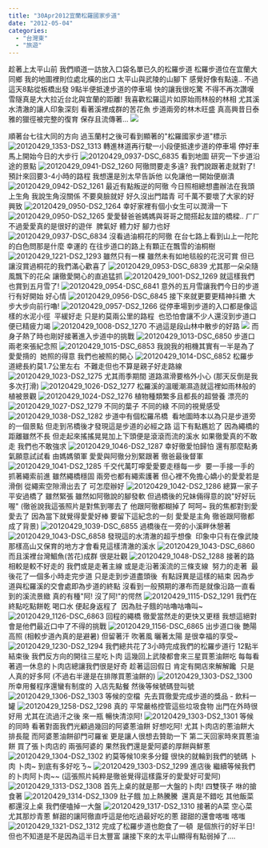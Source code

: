 ```yaml
---
title: "30Apr2012宜蘭松羅國家步道"
date: "2012-05-04"
categories: 
  - "台灣東"
  - "旅遊"
---
```


趁著上太平山前 我們順道一訪放入口袋名單已久的松羅步道 松羅步道位在宜蘭大同鄉 我的地圖裡則位處北橫的出口 太平山與武陵的山腳下 感覺好像有點遠.. 不過這天8點從板橋出發 9點半便抵達步道的停車場 快的讓我很吃驚 不得不再次讚嘆雪隧真是大大拉近台北與宜蘭的距離! 我喜歡松羅這片如原始雨林般的林相 尤其溪水清澈的讓人印象深刻 看著溪裡成群的苦花魚 步道兩旁的林木旺盛 真高興昔日泰雅的獵徑被完整的復育 保存且流傳著... ![](images/6991310114_3acc46b0a5.jpg)

順著台七往大同的方向 過玉蘭村之後可看到顯著的"松羅國家步道"標示 ![20120429_1353-DS2_1313](images/6991305874_703b9f7565.jpg) 轉進林道再行駛一小段便抵達步道的停車場 停好車馬上開始今日的大步行 ![20120429_0937-DSC_6835](images/7137396139_40e43bd624.jpg) 看到地圖 研究一下步道沿途的景點 ![20120429_0941-DS2_1260](images/7137396033_fb50b0de3f.jpg) 阿徹問要走多遠? 我們說跟著走就對了! 預計來回要3-4小時的路程 我想還是別太早告訴他 以免讓他一開始便崩潰![20120429_0942-DS2_1261](images/6991313248_7f5ecf351c.jpg) 最近有點叛逆的阿徹 今日照相總想盡辦法在我頭上生角 我說生角沒關係 不要臭臉就好 好久沒出門踏青 可千萬不要壞了大家的好興致 ![20120429_0950-DS2_1264](images/7137395639_df1001c471.jpg) 幸好家裡有個小女生可以潤滑一下 ![20120429_0950-DS2_1265](images/6991312856_3884a08cd1.jpg) 愛愛替爸爸媽媽與哥哥之間搭起友誼的橋樑.. ㄏㄏ 不過愛愛真的是很好的遊伴  脾氣好 體力好 腳力也好 ![20120429_0937-DSC_6834](images/6991313632_def2295aa6.jpg) 沒看過油桐花的阿徹 在台七路上看到山上一陀陀的白色問那是什麼 幸運的 在往步道口的路上有顆正在飄雪的油桐樹 ![20120429_1221-DS2_1293](images/6991307694_f16e8b14d2.jpg) 雖然只有一棵 雖然未有如地毯般的花況可賞 但已讓沒賞過桐花的我們滿心歡喜了 ![20120429_0953-DSC_6839](images/6991312490_2b96836bcd.jpg) 尤其那一朵朵隨風飄下的花朵 讓徹愛開心的直追猛抓 ![20120429_1001-DS2_1269](images/6991311556_f8a307b677.jpg) 就這樣我們也賞到五月雪了! ![20120429_0954-DSC_6841](images/6991312320_7d17d2c371.jpg) 意外的五月雪讓我們今日的步道行有好開始 好心情 ![20120429_0956-DSC_6845](images/6991312148_940edbb1ac.jpg) 接下來就更要更精神抖擻 大步大步向前行嚕! ![20120429_0957-DS2_1266](images/6991312014_4f098dbfea.jpg) 從停車場到步道的入口都是像這樣的水泥小徑  平緩好走 只是約莫兩公里的路程  也恐怕會讓不少人還沒到步道口便已精疲力竭 ![20120429_1008-DS2_1270](images/7137393911_59a21dbd63.jpg) 不過這是段山林中散步的好路 ![](images/6991311674_580d7a80ac.jpg) 而身子熱了時也剛好接著進入步道中的挑戰 ![20120429_1013-DSC_6850](images/6991311130_9329740df1.jpg) 步道口 兩老來張紀念照 ![20120429_1015-DSC_6853](images/6991310870_254f0ddcd2.jpg) 我說我的相機其實有一半是為了愛愛揹的  她照的得意 我們也被照的開心 ![20120429_1014-DSC_6852](images/7137393673_1be7de2c7b.jpg) 松羅步道總長約莫1.7公里左右  不難走但也不算是親子好走路線 ![20120429_1023-DS2_1275](images/6991310714_f367b9f665.jpg) 尤其雨季期間 道路濕滑要格外小心 (那天反倒是我多次打滑) ![20120429_1026-DS2_1277](images/7137393167_7d19718f9f.jpg) 松羅溪的溫暖潮濕造就這裡如雨林般的植被景觀 ![20120429_1024-DS2_1276](images/7137393287_ee88dea15d.jpg) 植物種類繁多且都長的超營養 漂亮的 ![20120429_1027-DS2_1279](images/7137393009_fa3e5a3695.jpg) 不同的葉子 不同的綠 不同的視覺感受 ![20120429_1038-DS2_1282](images/6991309988_31380d17f9.jpg) 步道中有個松羅吊橋  看地圖時本以為只是步道旁的一個景點 但走到吊橋後才發現這是步道的必經之路 這下有點尷尬了 因為繩橋的距離雖然不長 但走起來搖搖晃晃加上下頭便是滾滾而流的溪水 如果徹愛真的不敢走 我們也不敢強求 ![20120429_1046-DS2_1287](images/6991308904_583bc4110a.jpg) 幸好徹愛怕歸怕 還有那麼點勇氣願意試試看 由媽媽領軍 愛愛與阿徹分別緊跟著 徹爸最後督軍 ![20120429_1041-DS2_1285](images/7137392305_057e9df6f7.jpg) 千交代萬叮嚀愛愛要走穩每一步  要一手接一手的抓著繩索前進 雖然繩橋穩固 兩旁也都有繩索護著 但心裡不免擔心嬌小的愛愛若是滑倒 從繩索空隙滑出去了 可怎麼辦好 ![20120429_1042-DS2_1286](images/7137392193_ae121879e2.jpg) 總算一家子平安過橋了 雖然緊張 雖然如阿徹說的腳發軟 但過橋後的兄妹倆得意的說"好好玩喔" (徹爸說我這張照片是對焦到哪去了 他跟阿徹都糊掉了 呵呵~ 我的焦都對到愛愛去了 因為當下就覺得愛愛好棒 要留下這紀念的一刻 愛愛是主角 徹爸跟阿徹都成了背景) ![20120429_1039-DSC_6855](images/7137392591_5e7bf25b3e.jpg) 過橋後在一旁的小溪畔休憩著 ![20120429_1043-DSC_6858](images/7137392061_911187ef77.jpg) 發現這的水清澈的超乎想像  印象中只有在像武陵那樣高山又保育的地方才會看見這樣清澈的溪水 ![20120429_1043-DSC_6860](images/6991309014_9d4e72de0b.jpg) 而且溪裡台灣鯝魚(苦花)成群 很是壯觀 ![20120429_1048-DS2_1288](images/6991308748_264fbc8128.jpg) 接著的路 相較是較不好走的 我們或是走著主線 或是走沿著溪流的三條支線  努力的走著  最後花了一個多小時走完步道 只是走到步道盡頭後  有點訝異是這樣的結束 因為步道與松羅溪的交會處即為步道的終點 沒看到一般預期的瀑布而是就像沿路一直看到的溪流景緻 真的有種"阿! 沒了阿!"的愕然 ![20120429_1115-DS2_1291](images/6991308372_5c1f63eb3f.jpg) 我們在終點吃點餅乾 喝口水 便起身返程了  因為肚子餓的咕嚕咕嚕叫~ ![20120429_1126-DSC_6863](images/6991308166_4034b67dcb.jpg) 回程的繩橋 徹愛當然走的更快又更穩 我想這絕對會是他們最近口中了不得的挑戰 ![20120429_1156-DSC_6865](images/7137390729_f42c3de369.jpg) 出步道口後 艷陽高照 (相較步道內真的是避暑) 但留著汗 吹著風 曬著太陽 是很幸福的享受~ ![20120429_1230-DS2_1294](images/7137390249_a5cf753acb.jpg) 我們總共花了3小時完成我們的松羅步道行 12點半結束後 我們反方向的開往三星吃卜肉 這幾回上武陵都會來三星買蔥油餅吃 每每看著週一休息的卜肉店總讓我們很是好奇 趁著這回假日 肯定有開店來解解饞  只是人真的好多阿 (不過右半邊是在排隊買蔥油餅的) ![20120429_1303-DS2_1300](images/7137389653_069cb3f705.jpg) 所幸用餐程序還蠻有制度的 入店先點餐 然後等候號碼登叫號 ![20120429_1306-DS2_1303](images/6991306592_55e7d81985.jpg) 等候的空檔  先去買徹愛完成步道的獎品 - 飲料一罐 ![20120429_1258-DS2_1298](images/6991307140_c86a04392f.jpg) 真的 平常嚴格控管這些垃圾食物 出門在外時很好用 尤其在流過汗之後 來一瓶 暢快清涼阿! ![20120429_1303-DS2_1301](images/7137389545_6afe55778c.jpg) 等候的同時 看著對面我們光顧過幾回的阿婆蔥油餅 好想吃阿! 尤其卜肉店的蔥油餅大排長龍 而阿婆蔥油餅卻門可羅雀 更是讓人很想去贊助一下 第二天回家時來買蔥油餅 買了張卜肉店的 兩張阿婆的 果然我們還是愛阿婆的厚餅與鮮蔥 ![20120429_1304-DS2_1302](images/6991306714_e8ed965bd1.jpg) 約莫等候10來多分鐘 很快的就輪到我們的號碼 卜肉 卜肉~ 到底有多好吃ㄋ~ ![20120429_1303-DS2_1299](images/6991307000_6edf95251f.jpg) 進店後 繼續等候我們的卜肉阿卜肉~~ (這張照片純粹是徹爸覺得這樣露牙的愛愛好可愛阿) ![20120429_1313-DS2_1308](images/7137389023_929486fe7b.jpg) 首先上桌的就是那一大盤的卜肉! 四雙筷子 咻的搶食著 ![20120429_1314-DS2_1309](images/6991306262_b2e9771a9d.jpg) 肚子餓 加上熱騰騰  還真是不錯吃 其他飯菜都還沒上桌 我們便嗑掉一大盤 ![20120429_1317-DS2_1310](images/6991306166_1ddfbdd1f8.jpg) 接著的A菜 空心菜 尤其那炒青蔥 鮮甜的讓阿徹直呼這是他吃過最好吃的蔥 甜甜的還會喀嗤 喀嗤 ![20120429_1321-DS2_1312](images/7137388585_0e854e77c7.jpg) 完成了松羅步道也飽食了一頓  是個旅行的好半日! 但也不知道是不是因為這半日太豐富 讓接下來的太平山顯得有點弱掉了....

